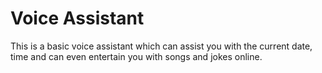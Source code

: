 # Voice Assistant
This is a basic voice assistant which can assist you with the current date, time and can even entertain you with songs and jokes online.
